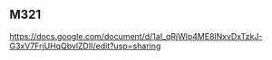  ## M321
https://docs.google.com/document/d/1aI_qRjWlp4ME8lNxvDxTzkJ-G3xV7FrjUHqQbvlZDII/edit?usp=sharing
